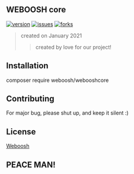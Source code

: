 ## WEBOOSH core

[![version](https://img.shields.io/github/v/tag/wbshtrkrs/webooshcore)](https://secure.travis-ci.org/zendframework/zend-loader)
[![issues](https://img.shields.io/github/issues/wbshtrkrs/webooshcore?branch=master)](https://secure.travis-ci.org/zendframework/zend-loader)
[![forks](https://img.shields.io/github/v/release/wbshtrkrs/webooshcore)](https://secure.travis-ci.org/zendframework/zend-loader)


> created on January 2021
>
> > created by love for our project!

## Installation

composer require weboosh/webooshcore

## Contributing

For major bug, please shut up, and keep it silent :)

## License
[Weboosh](https://github.com/wbshtrkrs/webooshcore)


## PEACE MAN!
